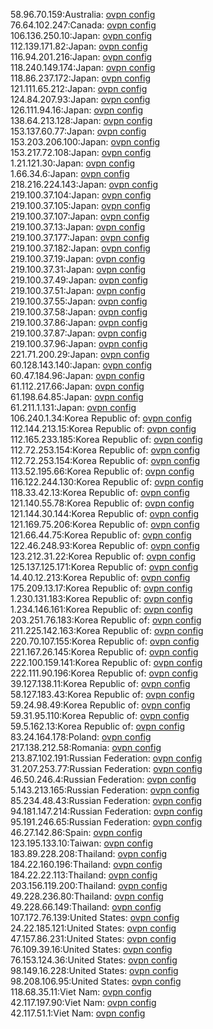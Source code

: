 58.96.70.159:Australia: [ovpn config](vpn/58_96_70_159.ovpn)  
76.64.102.247:Canada: [ovpn config](vpn/76_64_102_247.ovpn)  
106.136.250.10:Japan: [ovpn config](vpn/106_136_250_10.ovpn)  
112.139.171.82:Japan: [ovpn config](vpn/112_139_171_82.ovpn)  
116.94.201.216:Japan: [ovpn config](vpn/116_94_201_216.ovpn)  
118.240.149.174:Japan: [ovpn config](vpn/118_240_149_174.ovpn)  
118.86.237.172:Japan: [ovpn config](vpn/118_86_237_172.ovpn)  
121.111.65.212:Japan: [ovpn config](vpn/121_111_65_212.ovpn)  
124.84.207.93:Japan: [ovpn config](vpn/124_84_207_93.ovpn)  
126.111.94.16:Japan: [ovpn config](vpn/126_111_94_16.ovpn)  
138.64.213.128:Japan: [ovpn config](vpn/138_64_213_128.ovpn)  
153.137.60.77:Japan: [ovpn config](vpn/153_137_60_77.ovpn)  
153.203.206.100:Japan: [ovpn config](vpn/153_203_206_100.ovpn)  
153.217.72.108:Japan: [ovpn config](vpn/153_217_72_108.ovpn)  
1.21.121.30:Japan: [ovpn config](vpn/1_21_121_30.ovpn)  
1.66.34.6:Japan: [ovpn config](vpn/1_66_34_6.ovpn)  
218.216.224.143:Japan: [ovpn config](vpn/218_216_224_143.ovpn)  
219.100.37.104:Japan: [ovpn config](vpn/219_100_37_104.ovpn)  
219.100.37.105:Japan: [ovpn config](vpn/219_100_37_105.ovpn)  
219.100.37.107:Japan: [ovpn config](vpn/219_100_37_107.ovpn)  
219.100.37.13:Japan: [ovpn config](vpn/219_100_37_13.ovpn)  
219.100.37.177:Japan: [ovpn config](vpn/219_100_37_177.ovpn)  
219.100.37.182:Japan: [ovpn config](vpn/219_100_37_182.ovpn)  
219.100.37.19:Japan: [ovpn config](vpn/219_100_37_19.ovpn)  
219.100.37.31:Japan: [ovpn config](vpn/219_100_37_31.ovpn)  
219.100.37.49:Japan: [ovpn config](vpn/219_100_37_49.ovpn)  
219.100.37.51:Japan: [ovpn config](vpn/219_100_37_51.ovpn)  
219.100.37.55:Japan: [ovpn config](vpn/219_100_37_55.ovpn)  
219.100.37.58:Japan: [ovpn config](vpn/219_100_37_58.ovpn)  
219.100.37.86:Japan: [ovpn config](vpn/219_100_37_86.ovpn)  
219.100.37.87:Japan: [ovpn config](vpn/219_100_37_87.ovpn)  
219.100.37.96:Japan: [ovpn config](vpn/219_100_37_96.ovpn)  
221.71.200.29:Japan: [ovpn config](vpn/221_71_200_29.ovpn)  
60.128.143.140:Japan: [ovpn config](vpn/60_128_143_140.ovpn)  
60.47.184.96:Japan: [ovpn config](vpn/60_47_184_96.ovpn)  
61.112.217.66:Japan: [ovpn config](vpn/61_112_217_66.ovpn)  
61.198.64.85:Japan: [ovpn config](vpn/61_198_64_85.ovpn)  
61.211.1.131:Japan: [ovpn config](vpn/61_211_1_131.ovpn)  
106.240.1.34:Korea Republic of: [ovpn config](vpn/106_240_1_34.ovpn)  
112.144.213.15:Korea Republic of: [ovpn config](vpn/112_144_213_15.ovpn)  
112.165.233.185:Korea Republic of: [ovpn config](vpn/112_165_233_185.ovpn)  
112.72.253.154:Korea Republic of: [ovpn config](vpn/112_72_253_154.ovpn)  
112.72.253.154:Korea Republic of: [ovpn config](vpn/112_72_253_154.ovpn)  
113.52.195.66:Korea Republic of: [ovpn config](vpn/113_52_195_66.ovpn)  
116.122.244.130:Korea Republic of: [ovpn config](vpn/116_122_244_130.ovpn)  
118.33.42.13:Korea Republic of: [ovpn config](vpn/118_33_42_13.ovpn)  
121.140.55.78:Korea Republic of: [ovpn config](vpn/121_140_55_78.ovpn)  
121.144.30.144:Korea Republic of: [ovpn config](vpn/121_144_30_144.ovpn)  
121.169.75.206:Korea Republic of: [ovpn config](vpn/121_169_75_206.ovpn)  
121.66.44.75:Korea Republic of: [ovpn config](vpn/121_66_44_75.ovpn)  
122.46.248.93:Korea Republic of: [ovpn config](vpn/122_46_248_93.ovpn)  
123.212.31.22:Korea Republic of: [ovpn config](vpn/123_212_31_22.ovpn)  
125.137.125.171:Korea Republic of: [ovpn config](vpn/125_137_125_171.ovpn)  
14.40.12.213:Korea Republic of: [ovpn config](vpn/14_40_12_213.ovpn)  
175.209.13.17:Korea Republic of: [ovpn config](vpn/175_209_13_17.ovpn)  
1.230.131.183:Korea Republic of: [ovpn config](vpn/1_230_131_183.ovpn)  
1.234.146.161:Korea Republic of: [ovpn config](vpn/1_234_146_161.ovpn)  
203.251.76.183:Korea Republic of: [ovpn config](vpn/203_251_76_183.ovpn)  
211.225.142.163:Korea Republic of: [ovpn config](vpn/211_225_142_163.ovpn)  
220.70.107.155:Korea Republic of: [ovpn config](vpn/220_70_107_155.ovpn)  
221.167.26.145:Korea Republic of: [ovpn config](vpn/221_167_26_145.ovpn)  
222.100.159.141:Korea Republic of: [ovpn config](vpn/222_100_159_141.ovpn)  
222.111.90.196:Korea Republic of: [ovpn config](vpn/222_111_90_196.ovpn)  
39.127.138.11:Korea Republic of: [ovpn config](vpn/39_127_138_11.ovpn)  
58.127.183.43:Korea Republic of: [ovpn config](vpn/58_127_183_43.ovpn)  
59.24.98.49:Korea Republic of: [ovpn config](vpn/59_24_98_49.ovpn)  
59.31.95.110:Korea Republic of: [ovpn config](vpn/59_31_95_110.ovpn)  
59.5.162.13:Korea Republic of: [ovpn config](vpn/59_5_162_13.ovpn)  
83.24.164.178:Poland: [ovpn config](vpn/83_24_164_178.ovpn)  
217.138.212.58:Romania: [ovpn config](vpn/217_138_212_58.ovpn)  
213.87.102.191:Russian Federation: [ovpn config](vpn/213_87_102_191.ovpn)  
31.207.253.77:Russian Federation: [ovpn config](vpn/31_207_253_77.ovpn)  
46.50.246.4:Russian Federation: [ovpn config](vpn/46_50_246_4.ovpn)  
5.143.213.165:Russian Federation: [ovpn config](vpn/5_143_213_165.ovpn)  
85.234.48.43:Russian Federation: [ovpn config](vpn/85_234_48_43.ovpn)  
94.181.147.214:Russian Federation: [ovpn config](vpn/94_181_147_214.ovpn)  
95.191.246.65:Russian Federation: [ovpn config](vpn/95_191_246_65.ovpn)  
46.27.142.86:Spain: [ovpn config](vpn/46_27_142_86.ovpn)  
123.195.133.10:Taiwan: [ovpn config](vpn/123_195_133_10.ovpn)  
183.89.228.208:Thailand: [ovpn config](vpn/183_89_228_208.ovpn)  
184.22.160.196:Thailand: [ovpn config](vpn/184_22_160_196.ovpn)  
184.22.22.113:Thailand: [ovpn config](vpn/184_22_22_113.ovpn)  
203.156.119.200:Thailand: [ovpn config](vpn/203_156_119_200.ovpn)  
49.228.236.80:Thailand: [ovpn config](vpn/49_228_236_80.ovpn)  
49.228.66.149:Thailand: [ovpn config](vpn/49_228_66_149.ovpn)  
107.172.76.139:United States: [ovpn config](vpn/107_172_76_139.ovpn)  
24.22.185.121:United States: [ovpn config](vpn/24_22_185_121.ovpn)  
47.157.86.231:United States: [ovpn config](vpn/47_157_86_231.ovpn)  
76.109.39.16:United States: [ovpn config](vpn/76_109_39_16.ovpn)  
76.153.124.36:United States: [ovpn config](vpn/76_153_124_36.ovpn)  
98.149.16.228:United States: [ovpn config](vpn/98_149_16_228.ovpn)  
98.208.106.95:United States: [ovpn config](vpn/98_208_106_95.ovpn)  
118.68.35.11:Viet Nam: [ovpn config](vpn/118_68_35_11.ovpn)  
42.117.197.90:Viet Nam: [ovpn config](vpn/42_117_197_90.ovpn)  
42.117.51.1:Viet Nam: [ovpn config](vpn/42_117_51_1.ovpn)  
